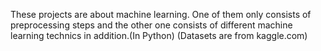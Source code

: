 These projects are about machine learning. One of them only consists of preprocessing steps and the other one consists of different machine learning technics in addition.(In Python)
(Datasets are from kaggle.com)
